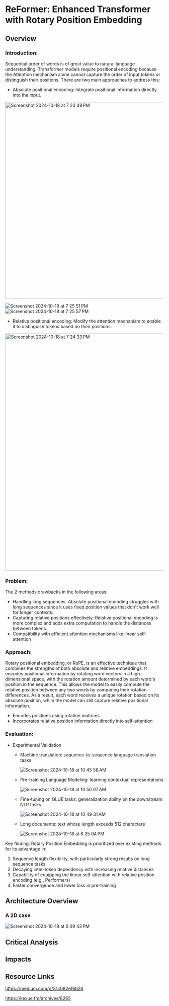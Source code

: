 # ReFormer: Enhanced Transformer with Rotary Position Embedding

## Overview

### Introduction: 
Sequential order of words is of great value to natural language understanding. Transformer models require positional encoding because the Attention mechanism alone cannot capture the order of input tokens or distinguish their positions. There are two main approaches to address this:
* Absolute positional encoding: Integrate positional information directly into the input.
<img width="626" alt="Screenshot 2024-10-18 at 7 23 48 PM" src="https://github.com/user-attachments/assets/e70501c0-4b23-478f-bb56-4623e4124f10">

![Screenshot 2024-10-18 at 7 25 51 PM](https://github.com/user-attachments/assets/b6a30d7e-150c-40b4-abed-b9dd788810c5) ![Screenshot 2024-10-18 at 7 25 57 PM](https://github.com/user-attachments/assets/0662da9d-1829-4934-a4ee-c4e2ce4eae17) 

* Relative positional encoding: Modify the attention mechanism to enable it to distinguish tokens based on their positions.
<img width="754" alt="Screenshot 2024-10-18 at 7 24 33 PM" src="https://github.com/user-attachments/assets/51adfbbe-4287-496b-9a0c-78042b350460">

### Problem:

The 2 methods drawbacks in the following areas:

* Handling long sequences: Absolute positional encoding struggles with long sequences since it uses fixed position values that don't work well for longer contexts.
* Capturing relative positions effectively: Relative positional encoding is more complex and adds extra computation to handle the distances between tokens.
* Compatibility with efficient attention mechanisms like linear self-attention

### Approach: 

Rotary positional embedding, or RoPE, is an effective technique that combines the strengths of both absolute and relative embeddings. It encodes positional information by rotating word vectors in a high-dimensional space, with the rotation amount determined by each word's position in the sequence. This allows the model to easily compute the relative position between any two words by comparing their rotation differences. As a result, each word receives a unique rotation based on its absolute position, while the model can still capture relative positional information.

* Encodes positions using rotation matrices
* Incorporates relative position information directly into self-attention

### Evaluation: 

* Experimental Validation
  - Machine translation: sequence-to-sequence language translation tasks

     ![Screenshot 2024-10-18 at 10 45 58 AM](https://github.com/user-attachments/assets/ded9b5ba-3614-4e89-9044-6c6cdc5cee77)

  - Pre-training Language Modeling: learning contextual representations

    ![Screenshot 2024-10-18 at 10 50 07 AM](https://github.com/user-attachments/assets/327f61d0-95b4-421b-8dc6-ddba08e94184)
    
  - Fine-tuning on GLUE tasks: generalization ability on the downstream NLP tasks

    ![Screenshot 2024-10-18 at 10 49 31 AM](https://github.com/user-attachments/assets/2663e346-eea4-474b-9474-6041968296cb)

  - Long documents: text whose length exceeds 512 characters
    
    ![Screenshot 2024-10-18 at 6 25 04 PM](https://github.com/user-attachments/assets/abec11ba-4167-478a-b45a-c782391f864e)


Key finding: Rotary Position Embedding is prioritized over existing methods for its advantage in: 
1. Sequence length flexibility, with particularly strong results on long sequence tasks
2. Decaying inter-token dependency with increasing relative distances
3. Capability of equipping the linear self-attention with relative position encoding (e.g., Performers)
4. Faster convergence and lower loss in pre-training

## Architecture Overview
### A 2D case

![Screenshot 2024-10-18 at 6 09 43 PM](https://github.com/user-attachments/assets/450583f4-144f-4331-9ce0-bcc66a83d8fc)

## Critical Analysis

## Impacts

## Resource Links
https://medium.com/p/31c082e16b26

https://kexue.fm/archives/8265

